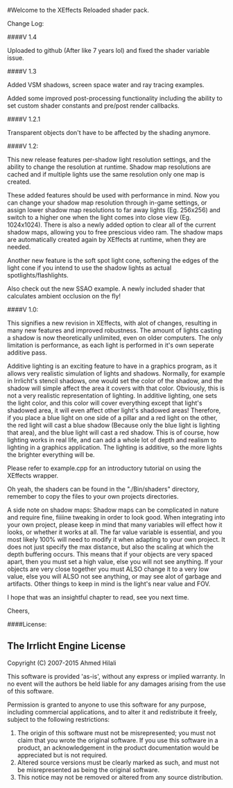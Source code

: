 #Welcome to the XEffects Reloaded shader pack. 


Change Log:

####V 1.4

Uploaded to github (After like 7 years lol) and fixed the shader variable issue.

####V 1.3
 
Added VSM shadows, screen space water and ray tracing examples.

Added some improved post-processing functionality including the ability to set custom shader constants and pre/post render callbacks.

####V 1.2.1
 
Transparent objects don't have to be affected by the shading anymore.

####V 1.2:

This new release features per-shadow light resolution settings, and the ability to change the resolution at runtime.
Shadow map resolutions are cached and if multiple lights use the same resolution only one map is created.

These added features should be used with performance in mind. Now you can change your shadow map resolution through
in-game settings, or assign lower shadow map resolutions to far away lights (Eg. 256x256) and switch to a higher one
when the light comes into close view (Eg. 1024x1024). There is also a newly added option to clear all of the current
shadow maps, allowing you to free prescious video ram. The shadow maps are automatically created again by XEffects
at runtime, when they are needed.

Another new feature is the soft spot light cone, softening the edges of the light cone if you intend to use the shadow
lights as actual spotlights/flashlights.

Also check out the new SSAO example. A newly included shader that calculates ambient occlusion on the fly!

####V 1.0:

This signifies a new revision in XEffects, with alot of changes, resulting in many new features and improved robustness. The amount of lights casting a shadow is now theoretically unlimited, even on older computers. The only limitation is performance, as each light is performed in it's own seperate additive pass.

Additive lighting is an exciting feature to have in a graphics program, as it allows very realistic simulation of lights and shadows. Normally, for example in Irrlicht's stencil shadows, one would set the color of the shadow, and the shadow will simple affect the area it covers with that color. Obviously, this is not a very realistic representation of lighting. In additive lighting, one sets the light color, and this color will cover everything except that light's
shadowed area, it will even affect other light's shadowed areas! Therefore, if you place a blue light on one side of a pillar and a red light on the other,
the red light will cast a blue shadow (Because only the blue light is lighting that area), and the blue light will cast a red shadow. This is of course,
how lighting works in real life, and can add a whole lot of depth and realism to lighting in a graphics application. The lighting is additive, so the more
lights the brighter everything will be.

Please refer to example.cpp for an introductory tutorial on using the XEffects wrapper.

Oh yeah, the shaders can be found in the "./Bin/shaders" directory, remember to copy the files to your own projects directories.

A side note on shadow maps: Shadow maps can be complicated in nature and require fine, fiiiine tweaking in order to look good. When integrating into your own project, please keep in mind that many variables will effect how it looks, or whether it works at all. The far value variable is essential, and you most likely 100% will need to modify it when adapting to your own project. It does not just specify the max distance, but also the scaling at which the depth buffering occurs. This means that if your objects are very spaced apart, then you must set a high value, else you will not see anything. If your objects are very close together you must ALSO change it to a very low value, else you will ALSO not see anything, or may see alot of garbage and artifacts. Other things to keep in mind is the light's near value and FOV.

I hope that was an insightful chapter to read, see you next time.

Cheers,

####License:

  The Irrlicht Engine License
  ---

  Copyright (C) 2007-2015 Ahmed Hilali

  This software is provided 'as-is', without any express or implied
  warranty.  In no event will the authors be held liable for any damages
  arising from the use of this software.

  Permission is granted to anyone to use this software for any purpose,
  including commercial applications, and to alter it and redistribute it
  freely, subject to the following restrictions:

  1. The origin of this software must not be misrepresented; you must not
     claim that you wrote the original software. If you use this software
     in a product, an acknowledgement in the product documentation would be
     appreciated but is not required.
  2. Altered source versions must be clearly marked as such, and must not be
     misrepresented as being the original software.
  3. This notice may not be removed or altered from any source distribution.